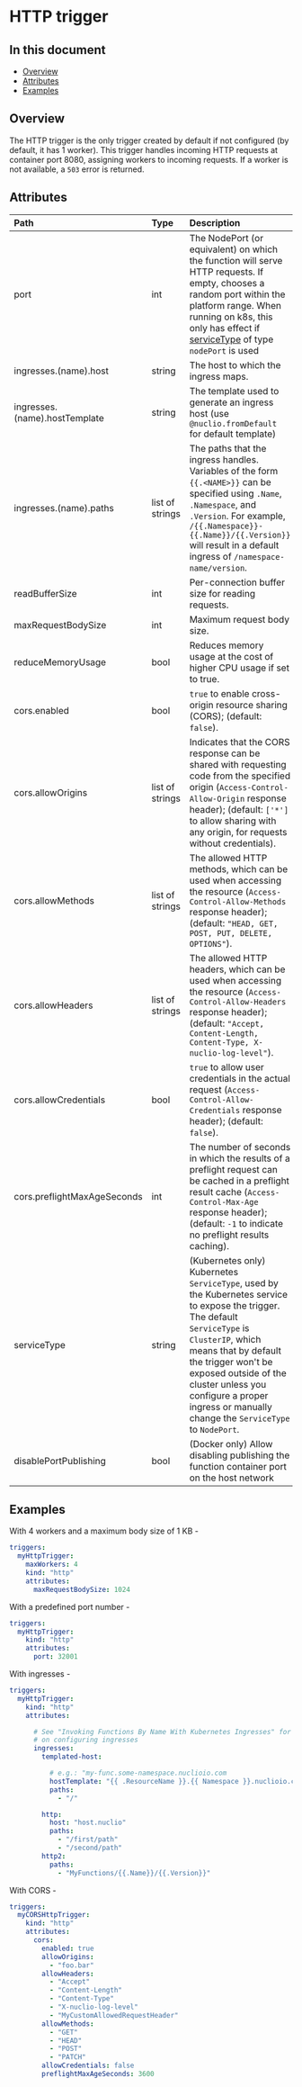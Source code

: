 # HTTP trigger

## In this document

- [Overview](#overview)
- [Attributes](#attributes)
- [Examples](#examples)

<a id="overview"></a>
## Overview

The HTTP trigger is the only trigger created by default if not configured (by default, it has 1 worker). This trigger
handles incoming HTTP requests at container port 8080, assigning workers to incoming requests. If a worker is not
available, a `503` error is returned.

<a id="attributes"></a>
## Attributes

| **Path**                                               | **Type**        | **Description**                                                                                                                                                                                                                                                                                                       |
|:-------------------------------------------------------|:----------------|:----------------------------------------------------------------------------------------------------------------------------------------------------------------------------------------------------------------------------------------------------------------------------------------------------------------------|
| port                                                   | int             | The NodePort (or equivalent) on which the function will serve HTTP requests. If empty, chooses a random port within the platform range. When running on k8s, this only has effect if [serviceType](#attributes-serviceType) of type `nodePort` is used                                                                |
| <a id="attributes-ingresses"></a>ingresses.(name).host | string          | The host to which the ingress maps.                                                                                                                                                                                                                                                                                   |
| ingresses.(name).hostTemplate                          | string          | The template used to generate an ingress host (use `@nuclio.fromDefault` for default template)                                                                                                                                                                                                                        |
| ingresses.(name).paths                                 | list of strings | The paths that the ingress handles. Variables of the form `{{.<NAME>}}` can be specified using `.Name`, `.Namespace`, and `.Version`. For example, `/{{.Namespace}}-{{.Name}}/{{.Version}}` will result in a default ingress of `/namespace-name/version`.                                                            |
| readBufferSize                                         | int             | Per-connection buffer size for reading requests.                                                                                                                                                                                                                                                                      |
| maxRequestBodySize                                     | int             | Maximum request body size.                                                                                                                                                                                                                                                                                            |
| reduceMemoryUsage                                      | bool            | Reduces memory usage at the cost of higher CPU usage if set to true.                                                                                                                                                                                                                                                  |
| cors.enabled                                           | bool            | `true` to enable cross-origin resource sharing (CORS); (default: `false`).                                                                                                                                                                                                                                            |
| cors.allowOrigins                                      | list of strings | Indicates that the CORS response can be shared with requesting code from the specified origin (`Access-Control-Allow-Origin` response header); (default: `['*']` to allow sharing with any origin, for requests without credentials).                                                                                 |
| cors.allowMethods                                      | list of strings | The allowed HTTP methods, which can be used when accessing the resource (`Access-Control-Allow-Methods` response header); (default: `"HEAD, GET, POST, PUT, DELETE, OPTIONS"`).                                                                                                                                       |
| cors.allowHeaders                                      | list of strings | The allowed HTTP headers, which can be used when accessing the resource (`Access-Control-Allow-Headers` response header); (default: `"Accept, Content-Length, Content-Type, X-nuclio-log-level"`).                                                                                                                    |
| cors.allowCredentials                                  | bool            | `true` to allow user credentials in the actual request (`Access-Control-Allow-Credentials` response header); (default: `false`).                                                                                                                                                                                      |
| cors.preflightMaxAgeSeconds                            | int             | The number of seconds in which the results of a preflight request can be cached in a preflight result cache (`Access-Control-Max-Age` response header); (default: `-1` to indicate no preflight results caching).                                                                                                     |
| <a id="attributes-serviceType"></a>serviceType         | string          | (Kubernetes only) Kubernetes `ServiceType`, used by the Kubernetes service to expose the trigger. The default `ServiceType` is `ClusterIP`, which means that by default the trigger won't be exposed outside of the cluster unless you configure a proper ingress or manually change the `ServiceType` to `NodePort`. |
| disablePortPublishing                                  | bool            | (Docker only) Allow disabling publishing the function container port on the host network                                                                                                                                                                                                                              |

<a id="examples"></a>
## Examples

With 4 workers and a maximum body size of 1 KB -

```yaml
triggers:
  myHttpTrigger:
    maxWorkers: 4
    kind: "http"
    attributes:
      maxRequestBodySize: 1024
```

With a predefined port number -

```yaml
triggers:
  myHttpTrigger:
    kind: "http"
    attributes:
      port: 32001
```

With ingresses -

```yaml
triggers:
  myHttpTrigger:
    kind: "http"
    attributes:

      # See "Invoking Functions By Name With Kubernetes Ingresses" for more details
      # on configuring ingresses
      ingresses:
        templated-host:

          # e.g.: "my-func.some-namespace.nuclioio.com
          hostTemplate: "{{ .ResourceName }}.{{ Namespace }}.nuclioio.com"
          paths:
            - "/"

        http:
          host: "host.nuclio"
          paths:
            - "/first/path"
            - "/second/path"
        http2:
          paths:
            - "MyFunctions/{{.Name}}/{{.Version}}"
```

With CORS -

```yaml
triggers:
  myCORSHttpTrigger:
    kind: "http"
    attributes:
      cors:
        enabled: true
        allowOrigins:
          - "foo.bar"
        allowHeaders:
          - "Accept"
          - "Content-Length"
          - "Content-Type"
          - "X-nuclio-log-level"
          - "MyCustomAllowedRequestHeader"
        allowMethods:
          - "GET"
          - "HEAD"
          - "POST"
          - "PATCH"
        allowCredentials: false
        preflightMaxAgeSeconds: 3600
```
